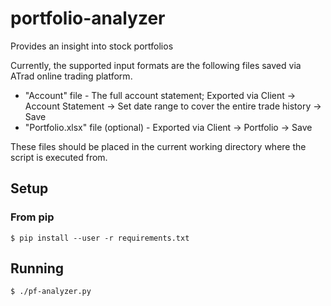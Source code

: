 # portfolio-analyzer
Provides an insight into stock portfolios

Currently, the supported input formats are the following files saved via ATrad online trading platform.
  * "Account" file - The full account statement; Exported via Client -> Account Statement -> Set date range to cover the entire trade history -> Save
  * "Portfolio.xlsx" file (optional) - Exported via Client -> Portfolio -> Save

These files should be placed in the current working directory where the script is executed from.



## Setup

### From pip

    $ pip install --user -r requirements.txt


## Running

    $ ./pf-analyzer.py
